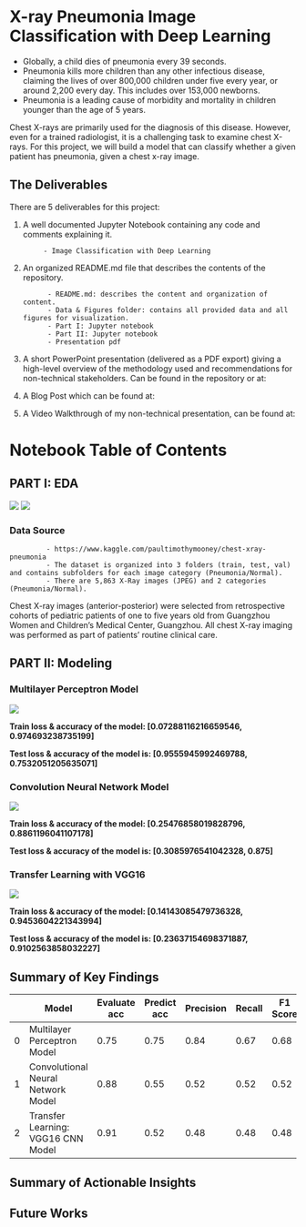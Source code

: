 # X-ray Pneumonia Image Classification with Deep Learning 

* Globally, a child dies of pneumonia every 39 seconds.
* Pneumonia kills more children than any other infectious disease, claiming the lives of over 800,000 children under five every year, or around 2,200 every day. This includes over 153,000 newborns.
* Pneumonia is a leading cause of morbidity and mortality in children younger than the age of 5 years.

Chest X-rays are primarily used for the diagnosis of this disease. However, even for a trained radiologist, it is a challenging task to examine chest X-rays. For this project, we will build a model that can classify whether a given patient has pneumonia, given a chest x-ray image.

## The Deliverables

There are 5 deliverables for this project:

1. A well documented Jupyter Notebook containing any code and comments explaining it.

            - Image Classification with Deep Learning
           
2. An organized README.md file that describes the contents of the repository.

             - README.md: describes the content and organization of content.
             - Data & Figures folder: contains all provided data and all figures for visualization.
             - Part I: Jupyter notebook
             - Part II: Jupyter notebook
             - Presentation pdf

3. A short PowerPoint presentation (delivered as a PDF export) giving a high-level overview of the methodology used and recommendations for non-technical stakeholders. Can be found in the repository or at: 

4. A Blog Post which can be found at: 

5. A Video Walkthrough of my non-technical presentation, can be found at:

# **Notebook Table of Contents**

## PART I: EDA

<img src = '../main/Data & Figures/X-ray.png' />

<img src = '../main/Data & Figures/X-ray Condition.png' />

### Data Source

             - https://www.kaggle.com/paultimothymooney/chest-xray-pneumonia
             - The dataset is organized into 3 folders (train, test, val) and contains subfolders for each image category (Pneumonia/Normal). 
             - There are 5,863 X-Ray images (JPEG) and 2 categories (Pneumonia/Normal).

Chest X-ray images (anterior-posterior) were selected from retrospective cohorts of pediatric patients of one to five years old from Guangzhou Women and Children’s Medical Center, Guangzhou. All chest X-ray imaging was performed as part of patients’ routine clinical care.

## PART II: Modeling

### Multilayer Perceptron Model
<img src = '../main/Data & Figures/mlp_model_acc_loss.png' />

**Train loss & accuracy of the model: [0.07288116216659546, 0.974693238735199]**

**Test loss & accuracy of the model is: [0.9555945992469788, 0.7532051205635071]**

### Convolution Neural Network Model

<img src = '../main/Data & Figures/cnn_model_acc_loss.png' />

**Train loss & accuracy of the model: [0.25476858019828796, 0.8861196041107178]**

**Test loss & accuracy of the model is: [0.3085976541042328, 0.875]**

### Transfer Learning with VGG16

<img src = '../main/Data & Figures/VGG16_cnn_model_acc_loss.png' />

**Train loss & accuracy of the model: [0.14143085479736328, 0.9453604221343994]**

**Test loss & accuracy of the model is: [0.23637154698371887, 0.9102563858032227]**

##  Summary of Key Findings

|      |Model                             |Evaluate acc|Predict acc|Precision|Recall|F1 Score|AUC |
|------|----------------------------------|------------|-----------|---------|------|--------|----|
|0     |Multilayer Perceptron Model       |0.75        |0.75       |0.84     |0.67  |0.68    |0.67|
|1     |Convolutional Neural Network Model|0.88        |0.55       |0.52     |0.52  |0.52    |0.52|
|2     |Transfer Learning: VGG16 CNN Model|0.91        |0.52       |0.48     |0.48  |0.48    |0.48|


##  Summary of Actionable Insights

##  Future Works
